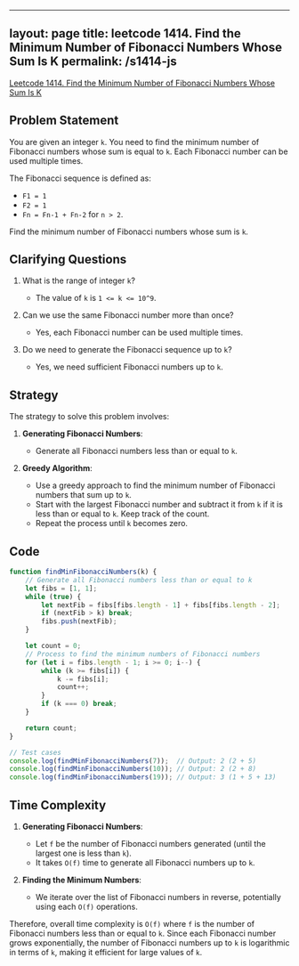 
---
layout: page
title: leetcode 1414. Find the Minimum Number of Fibonacci Numbers Whose Sum Is K
permalink: /s1414-js
---
[Leetcode 1414. Find the Minimum Number of Fibonacci Numbers Whose Sum Is K](https://algoadvance.github.io/algoadvance/l1414)
## Problem Statement

You are given an integer `k`. You need to find the minimum number of Fibonacci numbers whose sum is equal to `k`. Each Fibonacci number can be used multiple times.

The Fibonacci sequence is defined as:
- `F1 = 1`
- `F2 = 1`
- `Fn = Fn-1 + Fn-2` for `n > 2`.

Find the minimum number of Fibonacci numbers whose sum is `k`.

## Clarifying Questions

1. What is the range of integer `k`?
   - The value of `k` is `1 <= k <= 10^9`.

2. Can we use the same Fibonacci number more than once?
   - Yes, each Fibonacci number can be used multiple times.

3. Do we need to generate the Fibonacci sequence up to `k`?
   - Yes, we need sufficient Fibonacci numbers up to `k`.

## Strategy

The strategy to solve this problem involves:

1. **Generating Fibonacci Numbers**:
    - Generate all Fibonacci numbers less than or equal to `k`.

2. **Greedy Algorithm**:
    - Use a greedy approach to find the minimum number of Fibonacci numbers that sum up to `k`.
    - Start with the largest Fibonacci number and subtract it from `k` if it is less than or equal to `k`. Keep track of the count.
    - Repeat the process until `k` becomes zero.

## Code

```javascript
function findMinFibonacciNumbers(k) {
    // Generate all Fibonacci numbers less than or equal to k
    let fibs = [1, 1];
    while (true) {
        let nextFib = fibs[fibs.length - 1] + fibs[fibs.length - 2];
        if (nextFib > k) break;
        fibs.push(nextFib);
    }

    let count = 0;
    // Process to find the minimum numbers of Fibonacci numbers
    for (let i = fibs.length - 1; i >= 0; i--) {
        while (k >= fibs[i]) {
            k -= fibs[i];
            count++;
        }
        if (k === 0) break;
    }

    return count;
}

// Test cases
console.log(findMinFibonacciNumbers(7));  // Output: 2 (2 + 5)
console.log(findMinFibonacciNumbers(10)); // Output: 2 (2 + 8)
console.log(findMinFibonacciNumbers(19)); // Output: 3 (1 + 5 + 13)
```

## Time Complexity

1. **Generating Fibonacci Numbers**: 
    - Let `f` be the number of Fibonacci numbers generated (until the largest one is less than `k`).
    - It takes `O(f)` time to generate all Fibonacci numbers up to `k`.

2. **Finding the Minimum Numbers**:
    - We iterate over the list of Fibonacci numbers in reverse, potentially using each `O(f)` operations.

Therefore, overall time complexity is `O(f)` where `f` is the number of Fibonacci numbers less than or equal to `k`. 
Since each Fibonacci number grows exponentially, the number of Fibonacci numbers up to `k` is logarithmic in terms of `k`, making it efficient for large values of `k`.